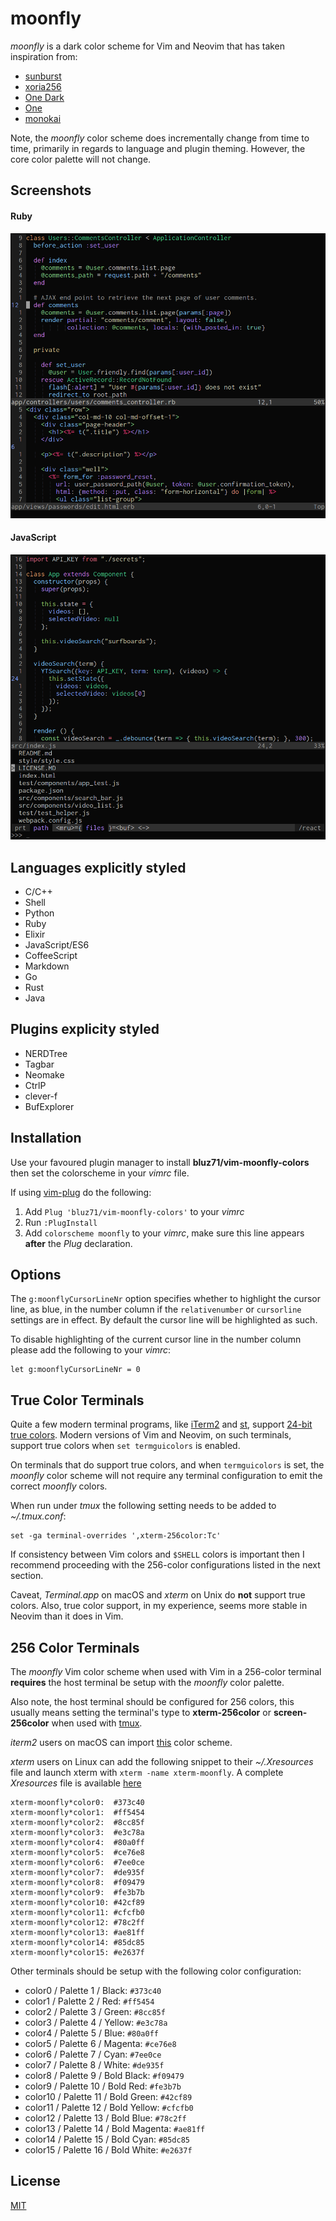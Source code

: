 moonfly
=======

*moonfly* is a dark color scheme for Vim and Neovim that has taken inspiration
from:

* [sunburst](http://colorsublime.com/theme/Sunburst)
* [xoria256](https://github.com/vim-scripts/xoria256.vim)
* [One Dark](https://github.com/atom/one-dark-syntax)
* [One](https://github.com/rakr/vim-one)
* [monokai](https://atom.io/themes/monokai)

Note, the *moonfly* color scheme does incrementally change from time to time,
primarily in regards to language and plugin theming. However, the core color
palette will not change.

Screenshots
-----------

#### Ruby
![Ruby](ruby_moonfly.png)

#### JavaScript

![Ruby](javascript_moonfly.png)

Languages explicitly styled
---------------------------

* C/C++
* Shell
* Python
* Ruby
* Elixir
* JavaScript/ES6
* CoffeeScript
* Markdown
* Go
* Rust
* Java

Plugins explicity styled
------------------------

* NERDTree
* Tagbar
* Neomake
* CtrlP
* clever-f
* BufExplorer

Installation
------------

Use your favoured plugin manager to install **bluz71/vim-moonfly-colors** then
set the colorscheme in your *vimrc* file.

If using [vim-plug](https://github.com/junegunn/vim-plug) do the following:

1. Add `Plug 'bluz71/vim-moonfly-colors'` to your *vimrc*
2. Run `:PlugInstall`
3. Add `colorscheme moonfly` to your *vimrc*, make sure this line appears
   **after** the *Plug* declaration.

Options
-------

The `g:moonflyCursorLineNr` option specifies whether to highlight the cursor
line, as blue, in the number column if the `relativenumber` or `cursorline`
settings are in effect. By default the cursor line will be highlighted as such.

To disable highlighting of the current cursor line in the number column please
add the following to your *vimrc*:

```
let g:moonflyCursorLineNr = 0
```

True Color Terminals
--------------------

Quite a few modern terminal programs, like [iTerm2](http://www.iterm2.com) and
[st](http://st.suckless.org), support
[24-bit true colors](https://gist.github.com/XVilka/8346728). Modern versions
of Vim and Neovim, on such terminals, support true colors when `set
termguicolors` is enabled.

On terminals that do support true colors, and when `termguicolors` is set,
the *moonfly* color scheme will not require any terminal configuration to emit
the correct *moonfly* colors.

When run under *tmux* the following setting needs to be added to
*~/.tmux.conf*:

```
set -ga terminal-overrides ',xterm-256color:Tc'
```

If consistency between Vim colors and `$SHELL` colors is important then I
recommend proceeding with the 256-color configurations listed in the next
section.

Caveat, *Terminal.app* on macOS and *xterm* on Unix do **not** support true
colors. Also, true color support, in my experience, seems more stable in Neovim
than it does in Vim.

256 Color Terminals
-------------------

The *moonfly* Vim color scheme when used with Vim in a 256-color terminal
**requires** the host terminal be setup with the *moonfly* color palette.

Also note, the host terminal should be configured for 256 colors, this usually
means setting the terminal's type to **xterm-256color** or **screen-256color**
when used with [tmux](https://tmux.github.io/).

*iterm2* users on macOS can import [this](moonfly.itermcolors) color scheme.

*xterm* users on Linux can add the following snippet to their *~/.Xresources*
file and launch xterm with `xterm -name xterm-moonfly`. A complete
*Xresources* file is available
[here](https://github.com/bluz71/dotfiles/blob/master/Xresources)

```
xterm-moonfly*color0:  #373c40
xterm-moonfly*color1:  #ff5454
xterm-moonfly*color2:  #8cc85f
xterm-moonfly*color3:  #e3c78a
xterm-moonfly*color4:  #80a0ff
xterm-moonfly*color5:  #ce76e8
xterm-moonfly*color6:  #7ee0ce
xterm-moonfly*color7:  #de935f
xterm-moonfly*color8:  #f09479
xterm-moonfly*color9:  #fe3b7b
xterm-moonfly*color10: #42cf89
xterm-moonfly*color11: #cfcfb0
xterm-moonfly*color12: #78c2ff
xterm-moonfly*color13: #ae81ff
xterm-moonfly*color14: #85dc85
xterm-moonfly*color15: #e2637f
```

Other terminals should be setup with the following color configuration:

* color0  / Palette 1  / Black:        `#373c40`
* color1  / Palette 2  / Red:          `#ff5454`
* color2  / Palette 3  / Green:        `#8cc85f`
* color3  / Palette 4  / Yellow:       `#e3c78a`
* color4  / Palette 5  / Blue:         `#80a0ff`
* color5  / Palette 6  / Magenta:      `#ce76e8`
* color6  / Palette 7  / Cyan:         `#7ee0ce`
* color7  / Palette 8  / White:        `#de935f`
* color8  / Palette 9  / Bold Black:   `#f09479`
* color9  / Palette 10 / Bold Red:     `#fe3b7b`
* color10 / Palette 11 / Bold Green:   `#42cf89`
* color11 / Palette 12 / Bold Yellow:  `#cfcfb0`
* color12 / Palette 13 / Bold Blue:    `#78c2ff`
* color13 / Palette 14 / Bold Magenta: `#ae81ff`
* color14 / Palette 15 / Bold Cyan:    `#85dc85`
* color15 / Palette 16 / Bold White:   `#e2637f`

License
-------

[MIT](https://opensource.org/licenses/MIT)
